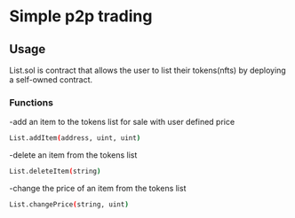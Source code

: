 # Simple p2p trading

## Usage
List.sol is contract that allows the user to list their tokens(nfts) by deploying a self-owned contract.

### Functions
-add an item to the tokens list for sale with user defined price
```sh
List.addItem(address, uint, uint)
```

-delete an item from the tokens list
```sh
List.deleteItem(string)
```

-change the price of an item from the tokens list
```sh
List.changePrice(string, uint)
```